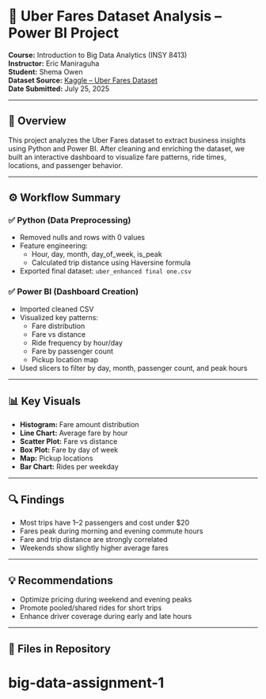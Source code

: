 # 🚖 Uber Fares Dataset Analysis – Power BI Project

**Course:** Introduction to Big Data Analytics (INSY 8413)  
**Instructor:** Eric Maniraguha  
**Student:** Shema Owen  
**Dataset Source:** [Kaggle – Uber Fares Dataset](https://www.kaggle.com/datasets/yasserh/uber-fares-dataset)  
**Date Submitted:** July 25, 2025

---

## 📌 Overview

This project analyzes the Uber Fares dataset to extract business insights using Python and Power BI. After cleaning and enriching the dataset, we built an interactive dashboard to visualize fare patterns, ride times, locations, and passenger behavior.

---

## ⚙️ Workflow Summary

### ✅ Python (Data Preprocessing)
- Removed nulls and rows with 0 values
- Feature engineering:
  - Hour, day, month, day_of_week, is_peak
  - Calculated trip distance using Haversine formula
- Exported final dataset: `uber_enhanced final one.csv`

### ✅ Power BI (Dashboard Creation)
- Imported cleaned CSV
- Visualized key patterns:
  - Fare distribution
  - Fare vs distance
  - Ride frequency by hour/day
  - Fare by passenger count
  - Pickup location map
- Used slicers to filter by day, month, passenger count, and peak hours

---

## 📊 Key Visuals

- **Histogram:** Fare amount distribution  
- **Line Chart:** Average fare by hour  
- **Scatter Plot:** Fare vs distance  
- **Box Plot:** Fare by day of week  
- **Map:** Pickup locations  
- **Bar Chart:** Rides per weekday  

---

## 🔍 Findings

- Most trips have 1–2 passengers and cost under $20  
- Fares peak during morning and evening commute hours  
- Fare and trip distance are strongly correlated  
- Weekends show slightly higher average fares  

---

## 💡 Recommendations

- Optimize pricing during weekend and evening peaks  
- Promote pooled/shared rides for short trips  
- Enhance driver coverage during early and late hours

---

## 📁 Files in Repository

# big-data-assignment-1
